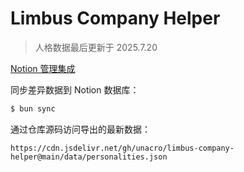 # Limbus Company Helper

> 人格数据最后更新于 2025.7.20

[Notion 管理集成](https://www.notion.so/profile/integrations)

同步差异数据到 Notion 数据库：
```bash
$ bun sync
```

通过仓库源码访问导出的最新数据：
```
https://cdn.jsdelivr.net/gh/unacro/limbus-company-helper@main/data/personalities.json
```
